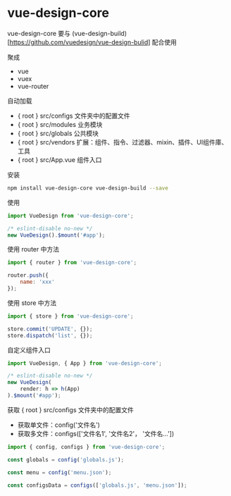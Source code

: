 # vue-design-core

vue-design-core 要与 (vue-design-build)[https://github.com/vuedesign/vue-design-bulid] 配合使用

聚成
- vue
- vuex
- vue-router

自动加载
- { root } src/configs 文件夹中的配置文件
- { root } src/modules 业务模块
- { root } src/globals 公共模块
- { root } src/vendors 扩展：组件、指令、过滤器、mixin、插件、UI组件庫、工具
- { root } src/App.vue 组件入口

安装

```bash
npm install vue-design-core vue-design-build --save
```

使用

```js
import VueDesign from 'vue-design-core';

/* eslint-disable no-new */
new VueDesign().$mount('#app');
```

使用 router 中方法
```js
import { router } from 'vue-design-core';

router.push({
    name: 'xxx'
});

```

使用 store 中方法

```js
import { store } from 'vue-design-core';

store.commit('UPDATE', {});
store.dispatch('list', {});

```

自定义组件入口

```js
import VueDesign, { App } from 'vue-design-core';

/* eslint-disable no-new */
new VueDesign(
    render: h => h(App)
).$mount('#app');
```

获取 { root } src/configs 文件夹中的配置文件

- 获取单文件：config('文件名')
- 获取多文件：configs(['文件名1', '文件名2'， '文件名...'])

```js
import { config, configs } from 'vue-design-core';

const globals = config('globals.js');

const menu = config('menu.json');

const configsData = configs(['globals.js', 'menu.json']);

```
